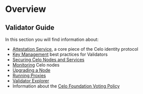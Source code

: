 # Overview

## Validator Guide

In this section you will find information about:

* [Attestation Service](attestation-service.md), a core piece of the Celo identity protocol
* [Key Management](summary/) best practices for Validators
* [Securing Celo Nodes and Services](securing-nodes-and-services.md)
* [Monitoring](monitoring.md) Celo nodes
* [Upgrading a Node](node-upgrades.md)
* [Running Proxies](proxy.md)
* [Validator Explorer](validator-explorer.md)
* Information about the [Celo Foundation Voting Policy](celo-foundation-voting-policy.md)


